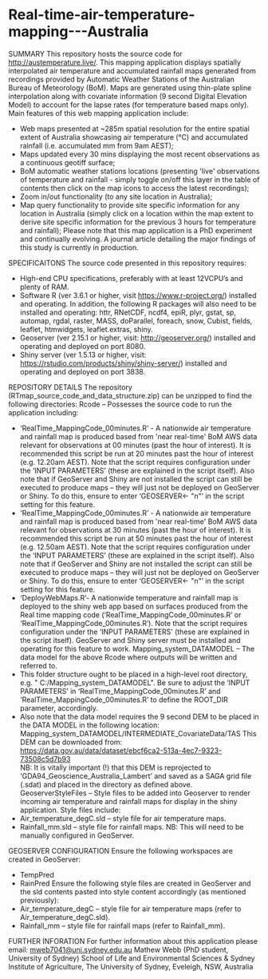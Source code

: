 # Real-time-air-temperature-mapping---Australia

SUMMARY
This repository hosts the source code for http://austemperature.live/.
This mapping application displays spatially interpolated air temperature and accumulated rainfall maps generated from recordings provided by Automatic Weather Stations of the Australian Bureau of Meteorology (BoM). Maps are generated using thin-plate spline interpolation along with covariate information (9 second Digital Elevation Model) to account for the lapse rates (for temperature based maps only). Main features  of this web mapping application include:
-	Web maps presented at ~285m spatial resolution for the entire spatial extent of Australia showcasing air temperature (°C) and accumulated rainfall (i.e. accumulated mm from 9am AEST);
-	Maps updated every 30 mins displaying the most recent observations as a continuous geotiff surface;
-	BoM automatic weather stations locations (presenting 'live' observations of temperature and rainfall - simply toggle on/off this layer in the table of contents then click on the map icons to access the latest recordings);
-	Zoom in/out functionality (to any site location in Australia); 
-	Map query functionality to provide site specific information for any location in Australia (simply click on a location within the map extent to derive site specific information for the previous 3 hours for temperature and rainfall);
Please note that this map application is a PhD experiment and continually evolving. A journal article detailing the major findings of this study is currently in production.

SPECIFICAITONS
The source code presented in this repository requires:
-	High-end CPU specifications, preferably with at least 12VCPU’s and plenty of RAM. 
-	Software R (ver 3.6.1 or higher, visit https://www.r-project.org/) installed and operating. In addition, the following R packages will also need to be installed and operating: httr, RNetCDF, ncdf4, epiR, plyr, gstat, sp, automap, rgdal, raster, MASS, doParallel, foreach, snow, Cubist, fields, leaflet, htmwidgets, leaflet.extras, shiny.
-	Geoserver (ver 2.15.1 or higher, visit: http://geoserver.org/) installed and operating and deployed on port 8080.
-	Shiny server (ver 1.5.13 or higher, visit: https://rstudio.com/products/shiny/shiny-server/) installed and operating and deployed on port 3838. 

REPOSITORY DETAILS
The repository (RTmap_source_code_and_data_structure.zip) can be unzipped to find the following directories:
Rcode – Possesses the source code to run the application including:
-	‘RealTime_MappingCode_00minutes.R’ - A nationwide air temperature and rainfall map is produced based from 'near real-time' BoM AWS data relevant for observations at 00 minutes (past the hour of interest). It is recommended this script be run at 20 minutes past the hour of interest (e.g. 12.20am AEST). Note that the script requires configuration under the ‘INPUT PARAMETERS’ (these are explained in the script itself). Also note that if GeoServer and Shiny are not installed the script can still be executed to produce maps – they will just not be deployed on GeoServer or Shiny. To do this, ensure to enter ‘GEOSERVER<- "n"’ in the script setting for this feature. 
-	‘RealTime_MappingCode_00minutes.R’ - A nationwide air temperature and rainfall map is produced based from 'near real-time' BoM AWS data relevant for observations at 30 minutes (past the hour of interest). It is recommended this script be run at 50 minutes past the hour of interest (e.g. 12.50am AEST). Note that the script requires configuration under the ‘INPUT PARAMETERS’ (these are explained in the script itself). Also note that if GeoServer and Shiny are not installed the script can still be executed to produce maps – they will just not be deployed on GeoServer or Shiny. To do this, ensure to enter ‘GEOSERVER<- "n"’ in the script setting for this feature.
-	‘DeployWebMaps.R’- A nationwide temperature and rainfall map is deployed to the shiny web app based on surfaces produced from the Real time mapping code (‘RealTime_MappingCode_00minutes.R’ or ‘RealTime_MappingCode_00minutes.R’). Note that the script requires configuration under the ‘INPUT PARAMETERS’ (these are explained in the script itself). GeoServer and Shiny server must be installed and operating for this feature to work.
Mapping_system_DATAMODEL – The data model for the above Rcode where outputs will be written and referred to. 
-	This folder structure ought to be placed in a high-level root directory, e.g. " C:/Mapping_system_DATAMODEL". Be sure to adjust the ‘INPUT PARAMETERS’ in ‘RealTime_MappingCode_00minutes.R’ and ‘RealTime_MappingCode_00minutes.R’ to define the ROOT_DIR parameter, accordingly. 
-	Also note that the data model requires the 9 second DEM to be placed in the DATA MODEL in the following location: Mapping_system_DATAMODEL/INTERMEDIATE_CovariateData/TAS
This DEM can be downloaded from:
https://data.gov.au/data/dataset/ebcf6ca2-513a-4ec7-9323-73508c5d7b93  
NB: It is vitally important (!) that this DEM is reprojected to ‘GDA94_Geoscience_Australia_Lambert’ and saved as a SAGA grid file (.sdat) and placed in the directory as defined above.
GeoserverStyleFiles – Style files to be added into Geoserver to render incoming air temperature and rainfall maps for display in the shiny application. Style files include:
-	Air_temperature_degC.sld – style file for air temperature maps.
-	Rainfall_mm.sld – style file for rainfall maps.
NB: This will need to be manually configured in GeoServer.

GEOSERVER CONFIGURATION
Ensure the following workspaces are created in GeoServer: 
-	TempPred
-	RainPred
Ensure the following style files are created in GeoServer and the sld contents pasted into style content accordingly (as mentioned previously):
-	Air_temperature_degC – style file for air temperature maps (refer to Air_temperature_degC.sld).
-	Rainfall_mm – style file for rainfall maps (refer to Rainfall_mm).

FURTHER INFORATION
For further information about this application please email:
mweb7041@uni.sydney.edu.au
Mathew Webb (PhD student, University of Sydney)
School of Life and Environmental Sciences & Sydney Institute of Agriculture, The University of Sydney, Eveleigh, NSW, Australia

